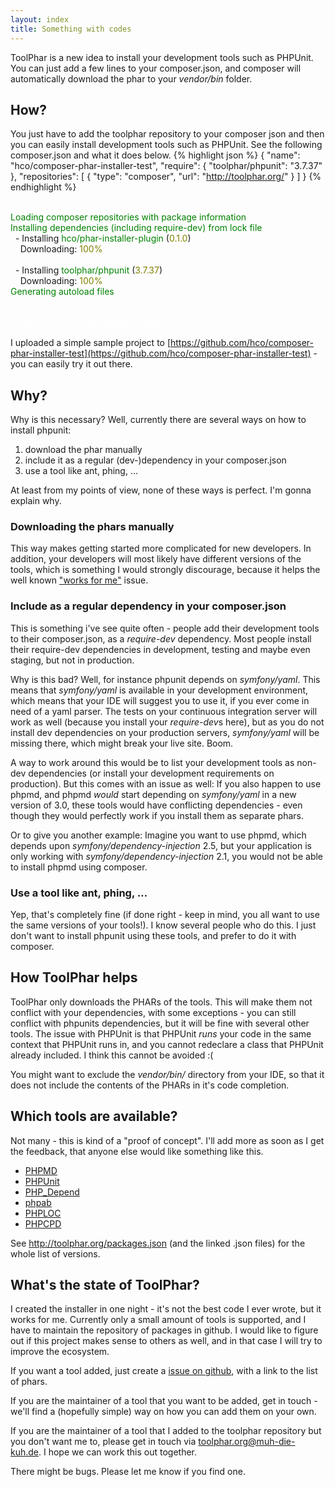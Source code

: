 ```yaml
---
layout: index
title: Something with codes
---
```


ToolPhar is a new idea to install your development tools such as PHPUnit.
 You can just add a few lines to your composer.json, and composer will automatically download the phar to your *vendor/bin* folder.

## How?
You just have to add the toolphar repository to your composer json and then you can easily install development tools such as PHPUnit.
See the following composer.json and what it does below.
{% highlight json %}
{
    "name": "hco/composer-phar-installer-test",
    "require": {
        "toolphar/phpunit": "3.7.37"
    },
    "repositories": [
        {
            "type": "composer",
            "url": "http://toolphar.org/"
        }
    ]
}
{% endhighlight %}


<div class="shell">
<span style="color:white;">$ composer update</span><br>
<span style="color:green;">
Loading composer repositories with package information<br>
Installing dependencies (including require-dev) from lock file<br>
</span>
&nbsp;&nbsp;- Installing <span style="color:green;">hco/phar-installer-plugin</span> (<span style="color:olive;">0.1.0</span>)<br>
&nbsp;&nbsp;&nbsp;&nbsp;Downloading: <span style="color:olive;">100%</span><br>
<br>
&nbsp;&nbsp;- Installing <span style="color:green;">toolphar/phpunit</span> (<span style="color:olive;">3.7.37</span>)<br>
&nbsp;&nbsp;&nbsp;&nbsp;Downloading: <span style="color:olive;">100%</span><br>
<span style="color:green;">Generating autoload files</span><br><br>
<span style="color:white;">$ ./vendor/bin/phpunit --version<br>
PHPUnit 3.7.37 by Sebastian Bergmann.
</span>
</div>


I uploaded a simple sample project to [https://github.com/hco/composer-phar-installer-test](https://github.com/hco/composer-phar-installer-test) - you can easily try it out there.

## Why?

Why is this necessary?
Well, currently there are several ways on how to install phpunit:

1. download the phar manually
1. include it as a regular (dev-)dependency in your composer.json
1. use a tool like ant, phing, …

At least from my points of view, none of these ways is perfect. I'm gonna explain why.


### Downloading the phars manually
This way makes getting started more complicated for new developers.
In addition, your developers will most likely have different versions of the tools,
which is something I would strongly discourage, because it helps the well known ["works for me"](http://www.urbandictionary.com/define.php?term=works+for+me) issue.

### Include as a regular dependency in your composer.json
This is something i've see quite often - people add their development tools to their composer.json, as a *require-dev* dependency.
Most people install their require-dev dependencies in development, testing and maybe even staging, but not in production.

Why is this bad? Well, for instance phpunit depends on *symfony/yaml*. This means that *symfony/yaml* is available in your development environment,
which means that your IDE will suggest you to use it, if you ever come in need of a yaml parser.
The tests on your continuous integration server will work as well (because you install your *require-dev*s here),
but as you do not install dev dependencies on your production servers, *symfony/yaml* will be missing there,
which might break your live site. Boom.

 A way to work around this would be to list your development tools as non-dev dependencies (or install your development requirements on production).
But this comes with an issue as well: If you also happen to use phpmd, and phpmd *would* start depending on *symfony/yaml* in a new version of 3.0,
these tools would have conflicting dependencies - even though they would perfectly work if you install them as separate phars.

Or to give you another example: Imagine you want to use phpmd, which depends upon *symfony/dependency-injection* 2.5,
but your application is only working with *symfony/dependency-injection* 2.1, you would not be able to install phpmd using composer.

### Use a tool like ant, phing, …
Yep, that's completely fine (if done right - keep in mind, you all want to use the same versions of your tools!).
I know several people who do this. I just don't want to install phpunit using these tools,
and prefer to do it with composer.


## How ToolPhar helps
ToolPhar only downloads the PHARs of the tools.
This will make them not conflict with your dependencies, with some exceptions - you can still conflict with phpunits dependencies, but it will be fine with several other tools.
The issue with PHPUnit is that PHPUnit *runs* your code in the same context that PHPUnit runs in, and you cannot redeclare a class that PHPUnit already included.
I think this cannot be avoided :(

You might want to exclude the *vendor/bin/* directory from your IDE, so that it does not include the contents of the PHARs in it's code completion.

## Which tools are available?
Not many - this is kind of a "proof of concept".
I'll add more as soon as I get the feedback, that anyone else would like something like this.

- [PHPMD](http://phpmd.org/)
- [PHPUnit](https://phpunit.de/)
- [PHP_Depend](http://pdepend.org/)
- [phpab](http://phpab.net)
- [PHPLOC](https://github.com/sebastianbergmann/phploc)
- [PHPCPD](https://github.com/sebastianbergmann/phpcpd)

See http://toolphar.org/packages.json (and the linked .json files) for the whole list of versions.


## What's the state of ToolPhar?
I created the installer in one night - it's not the best code I ever wrote, but it works for me.
Currently only a small amount of tools is supported, and I have to maintain the repository of packages in github.
I would like to figure out if this project makes sense to others as well, and in that case I will try to improve the ecosystem.

If you want a tool added, just create a [issue on github](https://github.com/toolphar/toolphar/issues), with a link to the list of phars.

If you are the maintainer of a tool that you want to be added, get in touch - we'll find a (hopefully simple) way on how you can add them on your own.

If you are the maintainer of a tool that I added to the toolphar repository but you don't want me to, please get in touch via <toolphar.org@muh-die-kuh.de>.
I hope we can work this out together.

There might be bugs. Please let me know if you find one.
